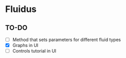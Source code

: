 # Fluidus

## TO-DO

- [ ] Method that sets parameters for different fluid types
- [x] Graphs in UI
- [ ] Controls tutorial in UI